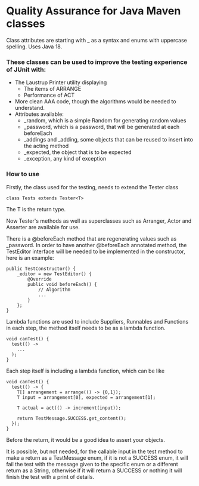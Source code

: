 # Quality Assurance for Java Maven classes

Class attributes are starting with _ as a syntax and enums with uppercase spelling.
Uses Java 18.

### These classes can be used to improve the testing experience of JUnit with:

* The Laustrup Printer utility displaying
  * The items of ARRANGE
  * Performance of ACT
* More clean AAA code, though the algorithms would be needed to understand.
* Attributes available:
  * _random, which is a simple Random for generating random values
  * _password, which is a password, that will be generated at each beforeEach
  * _addings and _adding, some objects that can be reused to insert into the acting method
  * _expected, the object that is to be expected
  * _exception, any kind of exception

### How to use

Firstly, the class used for the testing, needs to extend the Tester class

```class Tests extends Tester<T>```

The T is the return type.

Now Tester's methods as well as superclasses such as Arranger, Actor and Asserter are available for use.

There is a @beforeEach method that are regenerating values such as _password.
In order to have another @beforeEach annotated method, the TestEditor interface will be needed to be implemented in the constructor, here is an example:

```
public TestConstructor() {
    _editor = new TestEditor() {
        @Override
        public void beforeEach() {
            // Algorithm
            ...
        }
    };
}
```

Lambda functions are used to include Suppliers, Runnables and Functions in each step, the method itself needs to be as a lambda function.

```
void canTest() {
  test(() ->
    ...
  );
}
```

Each step itself is including a lambda function, which can be like

```
void canTest() {
  test(() -> {
    T[] arrangement = arrange(() -> {0,1});
    T input = arrangement[0], expected = arrangement[1];
    
    T actual = act(() -> increment(input));
    
    return TestMessage.SUCCESS.get_content();
  });
}
```

Before the return, it would be a good idea to assert your objects.

It is possible, but not needed, for the callable input in the test method to make a return as a TestMessage enum,
if it is not a SUCCESS enum, it will fail the test with the message given to the specific enum or a different return as a String,
otherwise if it will return a SUCCESS or nothing it will finish the test with a print of details.